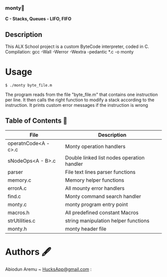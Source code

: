### monty👾
**C - Stacks, Queues - LIFO, FIFO**

## Description
This ALX School project is a custom ByteCode interpreter, coded in C. Compilation: gcc -Wall -Werror -Wextra -pedantic *.c -o monty 
# Usage

`$ ./monty byte_file.m`

The program reads from the file "byte_file.m" that contains one instruction per line. It then calls the right function to modify a stack according to the instruction. It prints custom error messages if the instruction is wrong

## Table of Contents 🫚

File                                       |             Description
-------------------------------------------|-----------------------------------
operatnCode<A - c>.c                       | Monty operation handlers
sNodeOps<A - B>.c                          | Double linked list nodes operation handler
parser                                     | File text lines parser functions
memory.c                                   | Memory helper functions
errorA.c                                   | All mounty error handlers
find.c                                     | Monty command search handler
monty.c                                    | monty program entry point
macros.h                                   | All predefined constant Macros
strUtilities.c                             | string manipulation helper functions
monty.h                                    | monty header file

# Authors 🖋
Abiodun Aremu ~ HucksApp@gmail.com :

